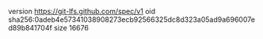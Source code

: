 version https://git-lfs.github.com/spec/v1
oid sha256:0adeb4e57341038908273ecb92566325dc8d323a05ad9a696007ed89b841704f
size 16676
